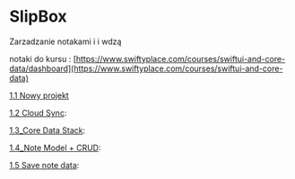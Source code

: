 # SlipBox

Zarzadzanie notakami i i wdzą

notaki do kursu : [https://www.swiftyplace.com/courses/swiftui-and-core-data/dashboard](https://www.swiftyplace.com/courses/swiftui-and-core-data)

[1.1 Nowy projekt](1.1_NewProject.md)

[1.2 Cloud Sync](1.2_CloduSync.md):

[1.3_Core Data Stack](1.3_CoredataStack.md):

[1.4_Note Model + CRUD](1.4_NoteModel.md):

[1.5 Save note data](1.5_SaveNoteData.md):



